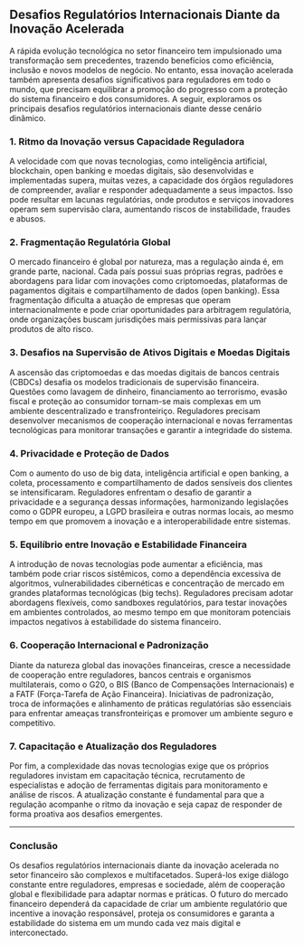 ## Desafios Regulatórios Internacionais Diante da Inovação Acelerada

A rápida evolução tecnológica no setor financeiro tem impulsionado uma transformação sem precedentes, trazendo benefícios como eficiência, inclusão e novos modelos de negócio. No entanto, essa inovação acelerada também apresenta desafios significativos para reguladores em todo o mundo, que precisam equilibrar a promoção do progresso com a proteção do sistema financeiro e dos consumidores. A seguir, exploramos os principais desafios regulatórios internacionais diante desse cenário dinâmico.

### 1. **Ritmo da Inovação versus Capacidade Reguladora**

A velocidade com que novas tecnologias, como inteligência artificial, blockchain, open banking e moedas digitais, são desenvolvidas e implementadas supera, muitas vezes, a capacidade dos órgãos reguladores de compreender, avaliar e responder adequadamente a seus impactos. Isso pode resultar em lacunas regulatórias, onde produtos e serviços inovadores operam sem supervisão clara, aumentando riscos de instabilidade, fraudes e abusos.

### 2. **Fragmentação Regulatória Global**

O mercado financeiro é global por natureza, mas a regulação ainda é, em grande parte, nacional. Cada país possui suas próprias regras, padrões e abordagens para lidar com inovações como criptomoedas, plataformas de pagamentos digitais e compartilhamento de dados (open banking). Essa fragmentação dificulta a atuação de empresas que operam internacionalmente e pode criar oportunidades para arbitragem regulatória, onde organizações buscam jurisdições mais permissivas para lançar produtos de alto risco.

### 3. **Desafios na Supervisão de Ativos Digitais e Moedas Digitais**

A ascensão das criptomoedas e das moedas digitais de bancos centrais (CBDCs) desafia os modelos tradicionais de supervisão financeira. Questões como lavagem de dinheiro, financiamento ao terrorismo, evasão fiscal e proteção ao consumidor tornam-se mais complexas em um ambiente descentralizado e transfronteiriço. Reguladores precisam desenvolver mecanismos de cooperação internacional e novas ferramentas tecnológicas para monitorar transações e garantir a integridade do sistema.

### 4. **Privacidade e Proteção de Dados**

Com o aumento do uso de big data, inteligência artificial e open banking, a coleta, processamento e compartilhamento de dados sensíveis dos clientes se intensificaram. Reguladores enfrentam o desafio de garantir a privacidade e a segurança dessas informações, harmonizando legislações como o GDPR europeu, a LGPD brasileira e outras normas locais, ao mesmo tempo em que promovem a inovação e a interoperabilidade entre sistemas.

### 5. **Equilíbrio entre Inovação e Estabilidade Financeira**

A introdução de novas tecnologias pode aumentar a eficiência, mas também pode criar riscos sistêmicos, como a dependência excessiva de algoritmos, vulnerabilidades cibernéticas e concentração de mercado em grandes plataformas tecnológicas (big techs). Reguladores precisam adotar abordagens flexíveis, como sandboxes regulatórios, para testar inovações em ambientes controlados, ao mesmo tempo em que monitoram potenciais impactos negativos à estabilidade do sistema financeiro.

### 6. **Cooperação Internacional e Padronização**

Diante da natureza global das inovações financeiras, cresce a necessidade de cooperação entre reguladores, bancos centrais e organismos multilaterais, como o G20, o BIS (Banco de Compensações Internacionais) e a FATF (Força-Tarefa de Ação Financeira). Iniciativas de padronização, troca de informações e alinhamento de práticas regulatórias são essenciais para enfrentar ameaças transfronteiriças e promover um ambiente seguro e competitivo.

### 7. **Capacitação e Atualização dos Reguladores**

Por fim, a complexidade das novas tecnologias exige que os próprios reguladores invistam em capacitação técnica, recrutamento de especialistas e adoção de ferramentas digitais para monitoramento e análise de riscos. A atualização constante é fundamental para que a regulação acompanhe o ritmo da inovação e seja capaz de responder de forma proativa aos desafios emergentes.

---

### **Conclusão**

Os desafios regulatórios internacionais diante da inovação acelerada no setor financeiro são complexos e multifacetados. Superá-los exige diálogo constante entre reguladores, empresas e sociedade, além de cooperação global e flexibilidade para adaptar normas e práticas. O futuro do mercado financeiro dependerá da capacidade de criar um ambiente regulatório que incentive a inovação responsável, proteja os consumidores e garanta a estabilidade do sistema em um mundo cada vez mais digital e interconectado.